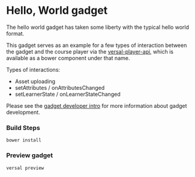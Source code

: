 Hello, World gadget
==================
The hello world gadget has taken some liberty with the typical hello
world format.

This gadget serves as an example for a few types of interaction between
the gadget and the course player via the
[versal-player-api](https://github.com/Versal/player-api), which is
available as a bower component under that name.

Types of interactions:
  - Asset uploading
  - setAttributes / onAttributesChanged
  - setLearnerState / onLearnerStateChanged

Please see the [gadget developer
intro](https://github.com/Versal/gadget-dev-intro/) for more information
about gadget development.

### Build Steps

```
bower install
```

### Preview gadget

```
versal preview
```

